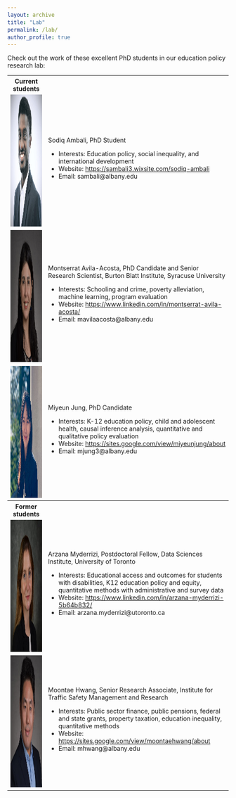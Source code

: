 ```yaml
---
layout: archive
title: "Lab"
permalink: /lab/
author_profile: true
---
```


Check out the work of these excellent PhD students in our education policy research lab:

<table>
	<tr> 
		<th> Current students</th>
		<th></th>
	</tr>
	<tr>
		<td><img src="/images/Sodiq_Photo.JPG"  width="300" height="300">
		</td>
		<td>Sodiq Ambali, PhD Student
		<ul>
			<li>Interests: Education policy, social inequality, and international development</li>
			<li>Website: <a href="https://sambali3.wixsite.com/sodiq-ambali">https://sambali3.wixsite.com/sodiq-ambali</a></li>
			<li>Email: sambali@albany.edu</li>
		</ul></td>
	</tr>
	<tr>
		<td><img src="/images/avila_acosta.png"  width="300" height="300">
		</td>
		<td>
		Montserrat Avila-Acosta, PhD Candidate and Senior Research Scientist, Burton Blatt Institute, Syracuse University<ul>
			<li>Interests: Schooling and crime, poverty alleviation, machine learning, program evaluation </li>
			<li>Website: <a href="https://www.linkedin.com/in/montserrat-avila-acosta/">https://www.linkedin.com/in/montserrat-avila-acosta/</a></li>
			<li>Email: mavilaacosta@albany.edu</li>
		</ul></td>
	</tr>
	<tr>
		<td><img src="/images/miyeunjung_photo_2.JPG"  width="300" height="300">
		</td>
		<td>Miyeun Jung, PhD Candidate<ul>
			<li>Interests: K-12 education policy, child and adolescent health, causal inference analysis, quantitative and qualitative policy evaluation</li>
			<li>Website: <a href="https://sites.google.com/view/miyeunjung/about">https://sites.google.com/view/miyeunjung/about</a></li>
			<li>Email: mjung3@albany.edu</li>
		</ul></td>
	</tr>	
	<tr> 
		<th> Former students</th>
		<th></th>
	</tr>
	<tr>
		<td><img src="/images/arzana_myderrizi_2.jpg"  width="300" height="300">
		</td>
		<td>Arzana Myderrizi, Postdoctoral Fellow, Data Sciences Institute, University of Toronto<ul>
			<li>Interests: Educational access and outcomes for students with disabilities, K12 education policy and equity, quantitative methods with administrative and survey data</li>
			<li>Website: <a href="https://www.linkedin.com/in/arzana-myderrizi-5b64b832/">https://www.linkedin.com/in/arzana-myderrizi-5b64b832/</a></li>
			<li>Email: arzana.myderrizi@utoronto.ca</li>
		</ul></td>
	</tr>
	<tr>
		<td><img src="/images/moontae_hwang.png"  width="300" height="300">
		</td>
		<td>Moontae Hwang, Senior Research Associate, Institute for Traffic Safety Management and Research
		<ul>
			<li>Interests: Public sector finance, public pensions, federal and state grants, property taxation, education inequality, quantitative methods</li>
			<li>Website: <a href="https://sites.google.com/view/moontaehwang/about">https://sites.google.com/view/moontaehwang/about</a></li>
			<li>Email: mhwang@albany.edu</li>
		</ul></td>
	</tr>
</table>	


